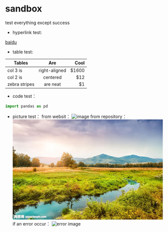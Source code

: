 # sandbox
test everything except success

- hyperlink test: 

[baidu](http://www.baidu.com)

- table test:

|Tables|Are|Cool|
|-|:-:|-:|
|col 3 is|right-aligned|$1600|
|col 2 is|centered|$12|
|zebra stripes|are neat|$1|

- code test：

```python
import pandas as pd
```

- picture test：
from websit：
![image](http://img01.taopic.com/150508/318763-15050PU9398.jpg)
from repository：
![image](https://github.com/CharmingYang/sandbox/blob/master/picture%20test.jpg)
if an error occur：
![error image](http://img01.taopic.com/150508/318763-15050PU9398.jpg)

